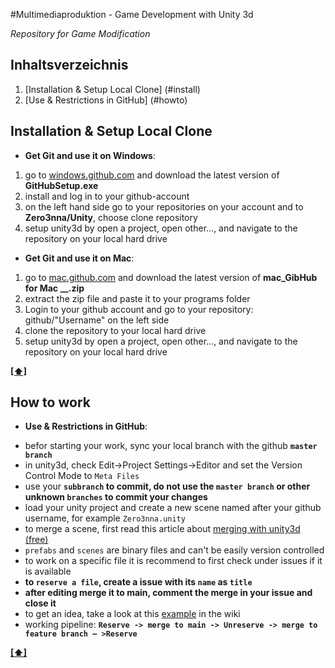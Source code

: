 #Multimediaproduktion - Game Development with Unity 3d

*Repository for Game Modification*

## <a name='TOC'>Inhaltsverzeichnis</a>

  1. [Installation & Setup Local Clone] (#install)
  2. [Use & Restrictions in GitHub] (#howto)

## <a name='install'>Installation & Setup Local Clone</a>

  - **Get Git and use it on Windows**:

  1. go to [windows.github.com](windows.github.com) and download the latest version of **GitHubSetup.exe**
  2. install and log in to your github-account
  3. on the left hand side go to your repositories on your account and to **Zero3nna/Unity**, choose clone repository
  4. setup unity3d by open a project, open other..., and navigate to the repository on your local hard drive

  - **Get Git and use it on Mac**:

  1. go to [mac.github.com](mac.github.com) and download the latest version of **mac_GibHub for Mac __.zip**
  2. extract the zip file and paste it to your programs folder
  3. Login to your github account and go to your repository: github/"Username" on the left side
  4. clone the repository to your local hard drive
  5. setup unity3d by open a project, open other..., and navigate to the repository on your local hard drive

**[[⬆]](#TOC)**

## <a name='how to'>How to work</a>

  - **Use & Restrictions in GitHub**:

  + befor starting your work, sync your local branch with the github **`master branch`**
  + in unity3d, check Edit->Project Settings->Editor and set the Version Control Mode to `Meta Files`
  + use your **`subbranch` to commit, do not use the `master branch` or other unknown `branches` to commit your changes**
  + load your unity project and create a new scene named after your github username, for example `Zero3nna.unity`
  + to merge a scene, first read this article about [merging with unity3d (free)](http://devblog.phillipspiess.com/2012/06/17/unity-3-5-free-and-source-control-lessons-learned-from-7dfps/)
  + `prefabs` and `scenes` are binary files and can't be easily version controlled
  + to work on a specific file it is recommend to first check under issues if it is available
  + **to `reserve a file`, create a issue with its `name` as `title`**
  + **after editing merge it to main, comment the merge in your issue and close it**
  + to get an idea, take a look at this [example](https://github.com/Zero3nna/Unity/wiki/Reserve-Files) in the wiki
  + working pipeline: **`Reserve -> merge to main -> Unreserve -> merge to feature branch – >Reserve`**

**[[⬆]](#TOC)**

